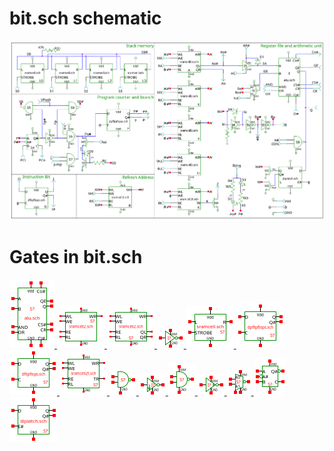# bit.sch schematic
![bit.sch](bit.png)
# Gates in bit.sch
[ ![alu](alu-sym.png) ](alu.html)
[ ![sramcell2](sramcell2-sym.png) ](sramcell2.html)
[ ![sramcell2s](sramcell2s-sym.png) ](sramcell2s.html)
[ ![not](not-sym.png) ](not.html)
[ ![sramcell](sramcell-sym.png) ](sramcell.html)
[ ![dpflipflops](dpflipflops-sym.png) ](dpflipflops.html)
[ ![dflipflops](dflipflops-sym.png) ](dflipflops.html)
[ ![sramcell2t](sramcell2t-sym.png) ](sramcell2t.html)
[ ![nandod](nandod-sym.png) ](nandod.html)
[ ![notb](notb-sym.png) ](notb.html)
[ ![nand](nand-sym.png) ](nand.html)
[ ![cnot](cnot-sym.png) ](cnot.html)
[ ![seli](seli-sym.png) ](seli.html)
[ ![halfadd](halfadd-sym.png) ](halfadd.html)
[ ![diplatch](diplatch-sym.png) ](diplatch.html)
